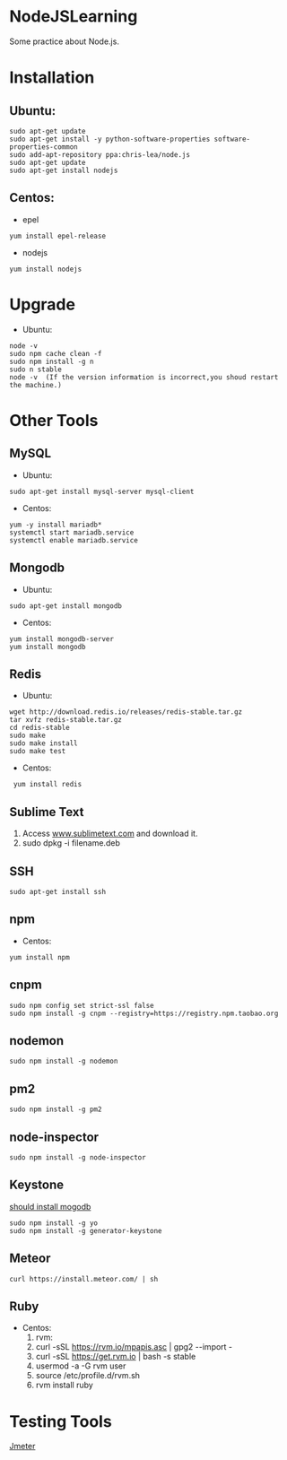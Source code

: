 # NodeJSLearning
Some practice about Node.js.

# Installation
## Ubuntu: 
```
sudo apt-get update  
sudo apt-get install -y python-software-properties software-properties-common  
sudo add-apt-repository ppa:chris-lea/node.js  
sudo apt-get update  
sudo apt-get install nodejs 
```
## Centos:
* epel  

```
yum install epel-release
```
* nodejs
```
yum install nodejs
```

# Upgrade
* Ubuntu: 
```
node -v  
sudo npm cache clean -f  
sudo npm install -g n  
sudo n stable  
node -v  (If the version information is incorrect,you shoud restart the machine.)
```

# Other Tools

## MySQL
* Ubuntu:  
```
sudo apt-get install mysql-server mysql-client
```
* Centos: 
```
yum -y install mariadb*  
systemctl start mariadb.service  
systemctl enable mariadb.service
```
<span id="mongodb"></span>
## Mongodb
* Ubuntu:
```
sudo apt-get install mongodb
```
* Centos: 
```
yum install mongodb-server  
yum install mongodb
```

## Redis
* Ubuntu:  
```
wget http://download.redis.io/releases/redis-stable.tar.gz  
tar xvfz redis-stable.tar.gz  
cd redis-stable  
sudo make
sudo make install
sudo make test  
```
* Centos: 
```
 yum install redis
```

## Sublime Text
1. Access www.sublimetext.com and download it.  
2. sudo dpkg -i filename.deb

## SSH
```
sudo apt-get install ssh
```
## npm
* Centos:
```
yum install npm
```

## cnpm
```
sudo npm config set strict-ssl false  
sudo npm install -g cnpm --registry=https://registry.npm.taobao.org
```

## nodemon
```
sudo npm install -g nodemon
```

## pm2
```
sudo npm install -g pm2
```

## node-inspector
```
sudo npm install -g node-inspector
```
## Keystone
<A HREF="#mongodb">should install mogodb</A>
```
sudo npm install -g yo
sudo npm install -g generator-keystone
```

## Meteor
```
curl https://install.meteor.com/ | sh
```
## Ruby
* Centos:
  1. rvm:
    1. curl -sSL https://rvm.io/mpapis.asc | gpg2 --import -  
    2. curl -sSL https://get.rvm.io | bash -s stable
    3. usermod -a -G rvm user
    4. source /etc/profile.d/rvm.sh
  2. rvm install ruby

# Testing Tools
[Jmeter](http://jmeter.apache.org/)
